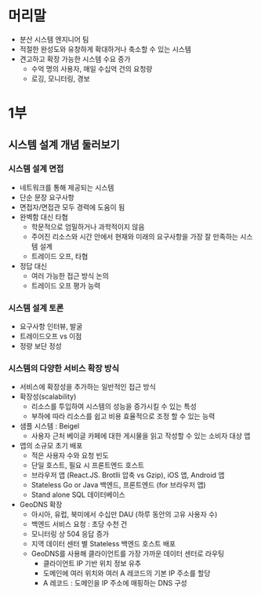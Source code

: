 # 머리말

* 분산 시스템 엔지니어 팀
* 적절한 완성도와 유창하게 확대하거나 축소할 수 있는 시스템
* 견고하고 확장 가능한 시스템 수요 증가
	* 수억 명의 사용자, 매일 수십억 건의 요청량
	* 로깅, 모니터링, 경보

# 1부

## 시스템 설계 개념 둘러보기

### 시스템 설계 면접

* 네트워크를 통해 제공되는 시스템
* 단순 문장 요구사항
* 면접자/면접관 모두 경력에 도움이 됨
* 완벽함 대신 타협
	* 학문적으로 엄밀하거나 과학적이지 않음
	* 주어진 리소스와 시간 안에서 현재와 미래의 요구사항을 가장 잘 만족하는 시스템 설계
	* 트레이드 오프, 타협
* 정답 대신
	* 여러 가능한 접근 방식 논의
	* 트레이드 오프 평가 능력

### 시스템 설계 토론

* 요구사항 인터뷰, 발굴
* 트레이드오프 vs 이점
* 정량 보단 정성

### 시스템의 다양한 서비스 확장 방식

* 서비스에 확장성을 추가하는 일반적인 접근 방식
* 확장성(scalability)
	* 리소스를 투입하여 시스템의 성능을 증가시킬 수 있는 특성
	* 부하에 따라 리소스를 쉽고 비용 효율적으로 조정 할 수 있는 능력
* 샘플 시스템 : Beigel
	* 사용자 근처 베이글 카페에 대한 게시물을 읽고 작성할 수 있는 소비자 대상 앱
* 앱의 소규모 초기 배포
	* 적은 사용자 수와 요청 빈도
	* 단일 호스트, 필요 시 프론트엔드 호스트
	* 브라우저 앱 (React.JS. Brotlli 압축 vs Gzip), iOS 앱, Android 앱
	* Stateless Go or Java 백엔드, 프론트엔드 (for 브라우저 앱)
	* Stand alone SQL 데이터베이스
* GeoDNS 확장
	* 아시아, 유럽, 북미에서 수십만 DAU (하루 동안의 고유 사용자 수)
	* 백엔드 서비스 요청 : 초당 수천 건
	* 모니터링 상 504 응답 증가
	* 지역 데이터 센터 별 Stateless 백엔드 호스트 배포
	* GeoDNS를 사용해 클라이언트를 가장 가까운 데이터 센터로 라우팅
		* 클라이언트 IP 기반 위치 정보 유추
		* 도메인에 여러 위치와 여러 A 레코드의 기본 IP 주소를 할당
		* A 레코드 : 도메인을 IP 주소에 매핑하는 DNS 구성